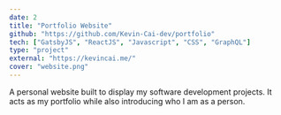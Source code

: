 ```yaml
---
date: 2
title: "Portfolio Website"
github: "https://github.com/Kevin-Cai-dev/portfolio"
tech: ["GatsbyJS", "ReactJS", "Javascript", "CSS", "GraphQL"]
type: "project"
external: "https://kevincai.me/"
cover: "website.png"
---
```

A personal website built to display my software development projects.
It acts as my portfolio while also introducing who I am as a person.